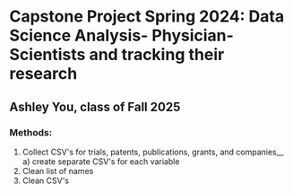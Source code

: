 # Capstone Project Spring 2024: Data Science Analysis- Physician-Scientists and tracking their research

## Ashley You, class of Fall 2025

### Methods:
1. Collect CSV's for trials, patents, publications, grants, and companies__
     a) create separate CSV's for each variable
3. Clean list of names
4. Clean CSV's


